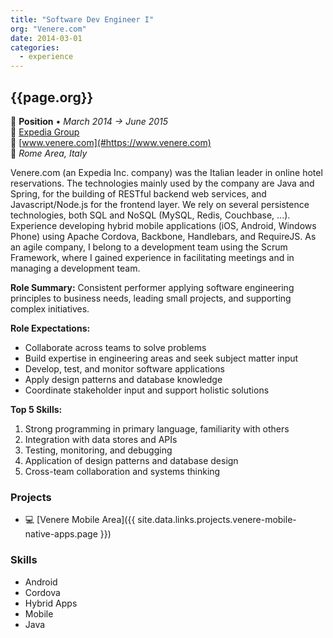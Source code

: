 ```yaml
---
title: "Software Dev Engineer I"
org: "Venere.com"
date: 2014-03-01
categories:
  - experience
---
```

## {{page.org}}

💼 **Position** • _March 2014 → June 2015_  
🏢 [Expedia Group](https://www.expediagroup.com/)  
🔗 [www.venere.com](#https://www.venere.com)  
📍 _Rome Area, Italy_

Venere.com (an Expedia Inc. company) was the Italian leader in online hotel reservations.
The technologies mainly used by the company are Java and Spring, for the building of RESTful backend web services, and Javascript/Node.js for the frontend layer. We rely on several persistence technologies, both SQL and NoSQL (MySQL, Redis, Couchbase, ...).
Experience developing hybrid mobile applications (iOS, Android, Windows Phone) using Apache Cordova, Backbone, Handlebars, and RequireJS.
As an agile company, I belong to a development team using the Scrum Framework, where I gained experience in facilitating meetings and in managing a development team.

**Role Summary:**
Consistent performer applying software engineering principles to business needs, leading small projects, and supporting complex initiatives.

**Role Expectations:**
- Collaborate across teams to solve problems
- Build expertise in engineering areas and seek subject matter input
- Develop, test, and monitor software applications
- Apply design patterns and database knowledge
- Coordinate stakeholder input and support holistic solutions

**Top 5 Skills:**
1. Strong programming in primary language, familiarity with others
2. Integration with data stores and APIs
3. Testing, monitoring, and debugging
4. Application of design patterns and database design
5. Cross-team collaboration and systems thinking


### Projects

- 💻 [Venere Mobile Area]({{ site.data.links.projects.venere-mobile-native-apps.page }})


### Skills

- Android
- Cordova
- Hybrid Apps
- Mobile
- Java
